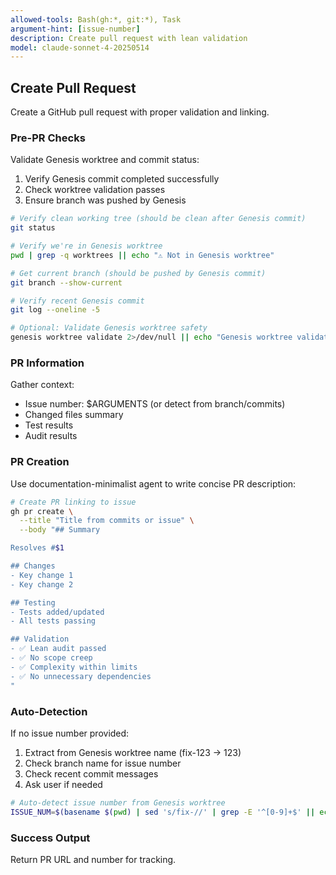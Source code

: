 ```yaml
---
allowed-tools: Bash(gh:*, git:*), Task
argument-hint: [issue-number]
description: Create pull request with lean validation
model: claude-sonnet-4-20250514
---
```


## Create Pull Request

Create a GitHub pull request with proper validation and linking.

### Pre-PR Checks

Validate Genesis worktree and commit status:
1. Verify Genesis commit completed successfully
2. Check worktree validation passes
3. Ensure branch was pushed by Genesis

```bash
# Verify clean working tree (should be clean after Genesis commit)
git status

# Verify we're in Genesis worktree
pwd | grep -q worktrees || echo "⚠️ Not in Genesis worktree"

# Get current branch (should be pushed by Genesis commit)
git branch --show-current

# Verify recent Genesis commit
git log --oneline -5

# Optional: Validate Genesis worktree safety
genesis worktree validate 2>/dev/null || echo "Genesis worktree validation not available"
```

### PR Information

Gather context:
- Issue number: $ARGUMENTS (or detect from branch/commits)
- Changed files summary
- Test results
- Audit results

### PR Creation

Use documentation-minimalist agent to write concise PR description:

```bash
# Create PR linking to issue
gh pr create \
  --title "Title from commits or issue" \
  --body "## Summary

Resolves #$1

## Changes
- Key change 1
- Key change 2

## Testing
- Tests added/updated
- All tests passing

## Validation
- ✅ Lean audit passed
- ✅ No scope creep
- ✅ Complexity within limits
- ✅ No unnecessary dependencies
"
```

### Auto-Detection

If no issue number provided:
1. Extract from Genesis worktree name (fix-123 → 123)
2. Check branch name for issue number
3. Check recent commit messages
4. Ask user if needed

```bash
# Auto-detect issue number from Genesis worktree
ISSUE_NUM=$(basename $(pwd) | sed 's/fix-//' | grep -E '^[0-9]+$' || echo "")
```

### Success Output

Return PR URL and number for tracking.
